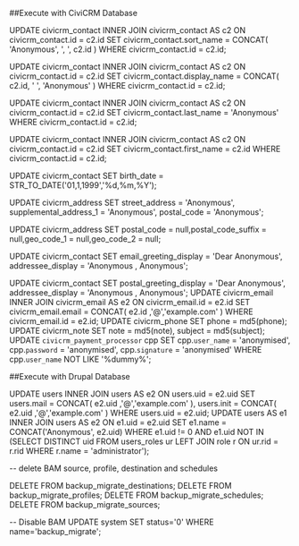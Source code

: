 ##Execute with CiviCRM Database


UPDATE civicrm_contact INNER JOIN civicrm_contact AS c2 ON civicrm_contact.id = c2.id SET civicrm_contact.sort_name = CONCAT( 'Anonymous', ', ', c2.id ) WHERE civicrm_contact.id = c2.id;

UPDATE civicrm_contact INNER JOIN civicrm_contact AS c2 ON civicrm_contact.id = c2.id SET civicrm_contact.display_name = CONCAT( c2.id, ' ', 'Anonymous' ) WHERE civicrm_contact.id = c2.id;

UPDATE civicrm_contact INNER JOIN civicrm_contact AS c2 ON civicrm_contact.id = c2.id SET civicrm_contact.last_name = 'Anonymous' WHERE civicrm_contact.id = c2.id;

UPDATE civicrm_contact INNER JOIN civicrm_contact AS c2 ON civicrm_contact.id = c2.id SET civicrm_contact.first_name = c2.id WHERE civicrm_contact.id = c2.id;

UPDATE civicrm_contact SET birth_date = STR_TO_DATE('01,1,1999','%d,%m,%Y');

UPDATE civicrm_address SET street_address = 'Anonymous', supplemental_address_1 = 'Anonymous', postal_code = 'Anonymous';

UPDATE civicrm_address SET postal_code = null,postal_code_suffix = null,geo_code_1 = null,geo_code_2 = null;

UPDATE civicrm_contact SET email_greeting_display = 'Dear Anonymous', addressee_display = 'Anonymous , Anonymous';

UPDATE civicrm_contact SET postal_greeting_display = 'Dear Anonymous', addressee_display = 'Anonymous , Anonymous';
UPDATE civicrm_email INNER JOIN civicrm_email AS e2 ON civicrm_email.id = e2.id SET civicrm_email.email = CONCAT( e2.id ,'@','example.com' ) WHERE civicrm_email.id = e2.id;
UPDATE civicrm_phone SET phone = md5(phone);
UPDATE civicrm_note SET note = md5(note), subject = md5(subject);
UPDATE `civicrm_payment_processor` cpp SET cpp.`user_name` = 'anonymised', cpp.`password` = 'anonymised', cpp.`signature` = 'anonymised' WHERE cpp.`user_name` NOT LIKE '%dummy%';

##Execute with Drupal Database

UPDATE users
INNER JOIN users AS e2 ON users.uid = e2.uid
SET users.mail = CONCAT( e2.uid ,'@','example.com' ), users.init = CONCAT( e2.uid ,'@','example.com' )
WHERE users.uid = e2.uid;
UPDATE users AS e1
INNER JOIN users AS e2 
ON e1.uid = e2.uid 
SET e1.name = CONCAT('Anonymous', e2.uid)
WHERE e1.uid != 0 AND
      e1.uid NOT IN (SELECT DISTINCT uid FROM users_roles ur LEFT JOIN role r ON ur.rid = r.rid WHERE r.name = 'administrator');
 
-- delete BAM source, profile, destination and schedules 

DELETE FROM  backup_migrate_destinations;
DELETE FROM  backup_migrate_profiles;
DELETE FROM  backup_migrate_schedules;
DELETE FROM  backup_migrate_sources;

-- Disable BAM
UPDATE system SET status='0' WHERE name='backup_migrate';
